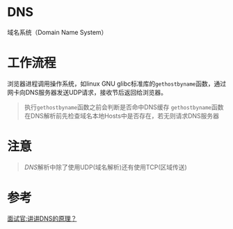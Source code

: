 # DNS
域名系统（Domain Name System）
# 工作流程
浏览器进程调用操作系统，如linux GNU glibc标准库的`gethostbyname`函数，通过网卡向DNS服务器发送UDP请求，接收节后返回给浏览器。
> 执行`gethostbyname`函数之前会判断是否命中DNS缓存
> `gethostbyname`函数在DNS解析前先检查域名本地Hosts中是否存在，若无则请求DNS服务器
# 注意
> *DNS*解析中除了使用UDP(域名解析)还有使用TCP(区域传送)

# 参考
[面试官:讲讲DNS的原理？](https://zhuanlan.zhihu.com/p/79350395)
